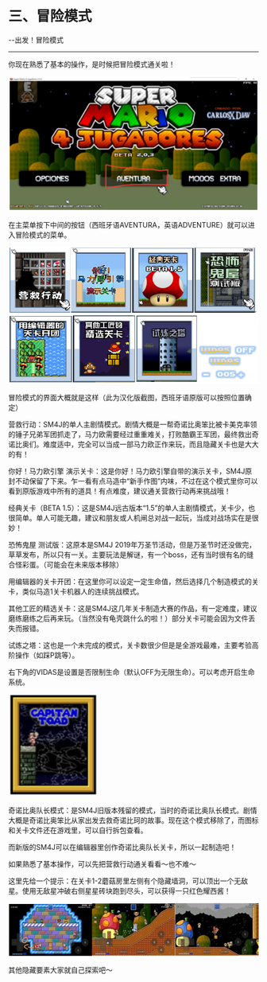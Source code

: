 # 三、冒险模式

--出发！冒险模式

------

你现在熟悉了基本的操作，是时候把冒险模式通关啦！

<img src="./c3/image-20201125203520374.png" alt="image-20201125203520374" style="zoom:150%;" />

在主菜单按下中间的按钮（西班牙语AVENTURA，英语ADVENTURE）就可以进入冒险模式的菜单。

<img src="./c3/image-20201125203545149.png" alt="image-20201125203545149" style="zoom:150%;" />

冒险模式的界面大概就是这样（此为汉化版截图，西班牙语原版可以按照位置确定）

营救行动：SM4J的单人主剧情模式。剧情大概是一帮奇诺比奥笨比被卡美克率领的锤子兄弟军团抓走了，马力欧需要经过重重难关，打败酷霸王军团，最终救出奇诺比奥们。难度适中，完全可以当成一部马力欧正作来玩，而且隐藏关卡也是大大的有！

你好！马力欧引擎 演示关卡：这是你好！马力欧引擎自带的演示关卡，SM4J原封不动保留了下来。乍一看有点马造中“新手作图”内味，不过在这个模式里你可以看到原版游戏中所有的道具！有点难度，建议通关营救行动再来挑战哦！

经典关卡（BETA 1.5）：这是SM4J远古版本“1.5”的单人主剧情模式，关卡少，也很简单。单人可能无趣，建议和朋友或人机闸总对战一起玩，当成对战场实在是很妙！

恐怖鬼屋 测试版：这原本是SM4J 2019年万圣节活动，但是万圣节时还没做完，草草发布，所以只有一关。主要玩法是解谜，有一个boss，还有当时很有名的缝合怪彩蛋。（可能会在未来版本移除）

用编辑器的关卡开团：在这里你可以设定一定生命值，然后选择几个制造模式的关卡，类似马造1关卡机器人的连续挑战模式。

其他工匠的精选关卡：这是SM4J这几年关卡制造大赛的作品，有一定难度，建议磨练磨练之后再来玩。（当然没有龟壳跳什么的啦！）部分关卡可能会因为文件丢失而报错。

试炼之塔：这也是一个未完成的模式，关卡数很少但是是全游戏最难，主要考验高阶操作（如踩P跳等）。

右下角的VIDAS是设置是否限制生命（默认OFF为无限生命）。可以考虑开启生命系统。

<img src="./c3/image-20201125205856173.png" alt="image-20201125205856173" style="zoom:150%;" />

  奇诺比奥队长模式：是SM4J旧版本残留的模式，当时的奇诺比奥队长模式。剧情大概是奇诺比奥笨比从家出发去救奇诺比珂的故事。现在这个模式移除了，而图标和关卡文件还在游戏里，可以自行拆包查看。

而新版的SM4J可以在编辑器里创作奇诺比奥队长关卡，所以一起制造吧！

 <p></p>

如果熟悉了基本操作，可以先把营救行动通关看看～也不难～

这里先给一个提示：在关卡1-2蘑菇房里左侧有个隐藏墙洞，可以顶出一个无敌星。使用无敌星冲破右侧星星砖块跑到尽头，可以获得一只红色耀西酱！

 <img src="./c3/image-20201125205920517.png" alt="image-20201125205920517" style="zoom:150%;" />



其他隐藏要素大家就自己探索吧～